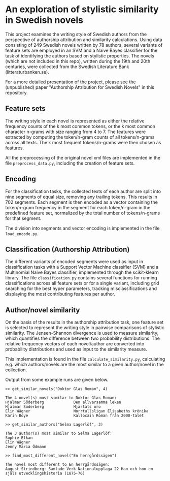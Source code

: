 # An exploration of stylistic similarity in Swedish novels

This project examines the writing style of Swedish authors from the perspective of authorship attribution and similarity calculations. Using data consisting of 249 Swedish novels written by 78 authors, several variants of feature sets are employed in an SVM and a Naive Bayes classifier for the task of identifying the authors based on stylistic properties. The novels (which are not included in this repo), written during the 19th and 20th centuries, were collected from the Swedish Literature Bank (litteraturbanken.se). 

For a more detailed presentation of the project, please see the (unpublished) paper "Authorship Attribution for Swedish Novels" in this repository. 

## Feature sets
The writing style in each novel is represented as either the relative frequency counts of the k most common tokens, or the k most common character n-grams with size ranging from 4 to 7. The features were extracted by computing the token/n-gram counts of all tokens/n-grams across all texts. The k most frequent tokens/n-grams were then chosen as features.

All the preprocessing of the original novel xml files are implemented in the file ``preprocess_data.py``, including the creation of feature sets. 

## Encoding
For the classification tasks, the collected texts of each author are split into nine segments of equal size, removing any trailing tokens. This results in 702 segments. Each segment is then encoded as a vector containing the token/n-gram frequency in the segment for each token/n-gram in the predefined feature set, normalized by the total number of tokens/n-grams for that segment. 

The division into segments and vector encoding is implemented in the file ``load_encode.py``.

## Classification (Authorship Attribution)
The different variants of encoded segments were used as input in classification tasks with a Support Vector Machine classifier (SVM) and a Multinomial Naive Bayes classifier, implemented through the scikit-klearn library. The file ``classification.py`` contains several functions for running classifications across all feature sets or for a single variant, including grid searching for the best hyper parameters, tracking misclassifications and displaying the most contributing features per author. 

## Author/novel similarity
On the basis of the results in the authorship attribution task, one feature set is selected to represent the writing style in pairwise comparisons of stylistic similarity. The Jensen-Shannon divergence is used to measure similarity, which quantifies the difference between two probability distributions. The relative frequency vectors of each novel/author are converted into probability distributions and used as input to the similarity measure.

This implementation is found in the file ``calculate_similarity.py``, calculating e.g. which authors/novels are the most similar to a given author/novel in the collection. 

Output from some example runs are given below. 

```
>> get_similar_novels("Doktor Glas Roman", 4)

The 4 novel(s) most similar to Doktor Glas Roman:
Hjalmar Söderberg             Den allvarsamma leken
Hjalmar Söderberg             Hjärtats oro
Elin Wägner                   Norrtullsligan Elisabeths krönika       
Karin Boye                    Kallocain Roman från 2000-talet
```

```
>> get_similar_authors("Selma Lagerlöf", 3)

The 3 author(s) most similar to Selma Lagerlöf:
Sophie Elkan
Elin Wägner
Jenny Maria Ödmann
```
```
>> find_most_different_novel("En herrgårdssägen")

The novel most different to En herrgårdssägen:
August Strindberg: Samlade Verk Nationalupplaga 22 Han och hon en själs utvecklingshistoria (1875-76)
```
